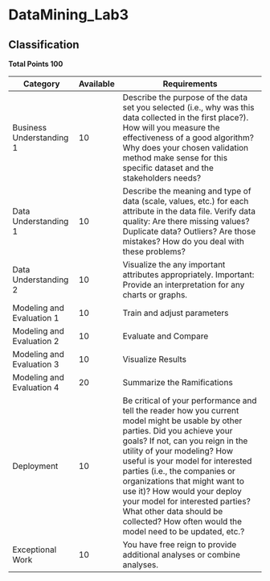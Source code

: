 # DataMining_Lab3
## Classification

 
**Total Points 	100**

|Category| 	Available| 	Requirements|
|--------|-----------|--------------|
|Business Understanding 1	|10	|Describe the purpose of the data set you selected (i.e., why was this data collected in the first place?). How will you measure the effectiveness of a good algorithm? Why does your chosen validation method make sense for this specific dataset and the stakeholders needs?|
|Data Understanding 1	|10	|Describe the meaning and type of data (scale, values, etc.) for each attribute in the data file. Verify data quality: Are there missing values? Duplicate data? Outliers? Are those mistakes? How do you deal with these problems?|
|Data Understanding 2	|10	|Visualize the any important attributes appropriately. Important: Provide an interpretation for any charts or graphs.|
|Modeling and Evaluation 1	|10|	Train and adjust parameters|
|Modeling and Evaluation 2	|10|	Evaluate and Compare|
|Modeling and Evaluation 3	|10|	Visualize Results|
|Modeling and Evaluation 4	|20|	Summarize the Ramifications|
|Deployment| 	10|	Be critical of your performance and tell the reader how you current model might be usable by other parties. Did you achieve your goals? If not, can you reign in the utility of your modeling? How useful is your model for interested parties (i.e., the companies or organizations that might want to use it)? How would your deploy your model for interested parties? What other data should be collected? How often would the model need to be updated, etc.?|
|Exceptional Work|	10	|You have free reign to provide additional analyses or combine analyses.|
